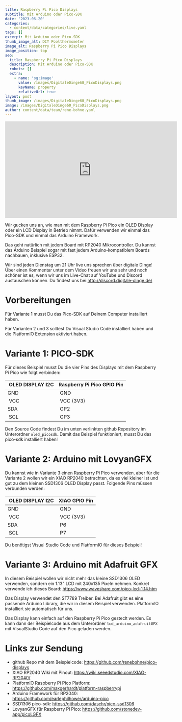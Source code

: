 ```yaml
---
title: Raspberry Pi Pico Displays
subtitle: Mit Arduino oder Pico-SDK
date: '2023-06-20'
categories:
  - content/data/categories/live.yaml
tags: []
excerpt: Mit Arduino oder Pico-SDK
thumb_image_alt: DIY Poolthermometer
image_alt: Raspberry Pi Pico Displays
image_position: top
seo:
  title: Raspberry Pi Pico Displays
  description: Mit Arduino oder Pico-SDK
  robots: []
  extra:
    - name: 'og:image'
      value: /images/DigitaleDinge60_PicoDisplays.png
      keyName: property
      relativeUrl: true
layout: post
thumb_image: /images/DigitaleDinge60_PicoDisplays.png
image: /images/DigitaleDinge60_PicoDisplays.png
author: content/data/team/rene-bohne.yaml
---
```

<iframe width="560" height="315"
src="https://www.youtube-nocookie.com/embed/kZM1ey6nx0g?modestbranding=1"
frameborder="0" allow="accelerometer; autoplay; encrypted-media;
gyroscope; picture-in-picture" allowfullscreen>\\\</iframe>

Wir gucken uns an, wie man mit dem Raspberry Pi Pico ein OLED Display oder ein LCD Display in Betrieb nimmt. Dafür verwenden wir einmal das Pico-SDK und einmal das Arduino Framework. 

Das geht natürlich mit jedem Board mit RP2040 Mikrocontroller. Du kannst das Arduino Beispiel sogar mit fast jedem Arduino-kompatiblem Boards nachbauen, inklusive ESP32.

Wir sind jeden Dienstag um 21 Uhr live uns sprechen über digitale Dinge! Über einen Kommentar unter dem Video freuen wir uns sehr und noch schöner ist es, wenn wir uns im Live-Chat auf YouTube und Discord austauschen können. Du findest uns bei http://discord.digitale-dinge.de/

# Vorbereitungen

Für Variante 1 musst Du das Pico-SDK auf Deinem Computer installiert haben.

Für Varianten 2 und 3 solltest Du Visual Studio Code installiert haben und die PlatformIO Extension aktiviert haben. 

# Variante 1: PICO-SDK

Für dieses Beispiel musst Du die vier Pins des Displays mit dem Raspberry Pi Pico wie folgt verbinden:

| OLED DISPLAY I2C | Raspberry Pi Pico GPIO Pin |
| ----------- | ----------- | 
| GND | GND | 
| VCC | VCC (3V3) | 
| SDA | GP2 | 
| SCL | GP3 | 

Den Source Code findest Du im unten verlinkten github Repository im Unterordner `oled_picosdk`. 
Damit das Beispiel funktioniert, musst Du das pico-sdk installiert haben!

# Variante 2: Arduino mit LovyanGFX

Du kannst wie in Variante 3 einen Raspberry Pi Pico verwenden, aber für die Variante 2 wollen wir ein XIAO RP2040 betrachten, da es viel kleiner ist und gut zu dem kleinen SSD1306 OLED Display passt. Folgende Pins müssen verbunden werden:

| OLED DISPLAY I2C | XIAO GPIO Pin |
| ----------- | ----------- | 
| GND | GND | 
| VCC | VCC (3V3) | 
| SDA | P6 | 
| SCL | P7 | 

Du benötigst Visual Studio Code und PlatformIO für dieses Beispiel!


# Variante 3: Arduino mit Adafruit GFX

In diesem Beispiel wollen wir nicht mehr das kleine SSD1306 OLED verwenden, sondern ein 1.13" LCD mit 240x135 Pixeln nehmen. Konkret verwende ich dieses Board: https://www.waveshare.com/pico-lcd-1.14.htm

Das Display verwendet den ST7789 Treiber. Bei Adafruit gibt es eine passende Arduino Library, die wir in diesem Beispiel verwenden. PlatformIO installiert sie automatisch für uns.

Das Display kann einfach auf den Raspberry Pi Pico gesteclt werden. Es kann dann der Beispielcode aus dem Unterordner `lcd_arduino_adafruitGFX` mit VisualStudio Code auf den Pico geladen werden.

# Links zur Sendung

* github Repo mit dem Beispielcode: https://github.com/renebohne/pico-displays
* XIAO RP2040 Wiki mit Pinout: https://wiki.seeedstudio.com/XIAO-RP2040/
* PlatformIO Raspberry Pi Pico Platform: https://github.com/maxgerhardt/platform-raspberrypi
* Arduino Framework für RP2040: https://github.com/earlephilhower/arduino-pico
* SSD1306 pico-sdk: https://github.com/daschr/pico-ssd1306
* LovyanGFX für Raspberry Pi Pico: https://github.com/stonedev-app/picoLGFX